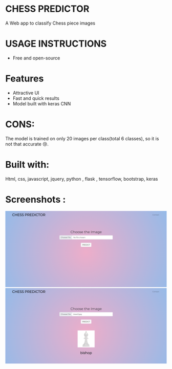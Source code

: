 # CHESS PREDICTOR
  A Web app to classify Chess piece images
  
# USAGE INSTRUCTIONS
  * Free and open-source
   
# Features
  * Attractive UI
  * Fast and quick results
  * Model built with keras CNN
# CONS:
  The model is trained on only 20 images per class(total 6 classes), so it is not that accurate 😢.
  
# Built with:
  Html, css, javascript, jquery, python , flask , tensorflow, bootstrap, keras
  
# Screenshots :

<img src = 'https://github.com/mharrish7/chess_predictor/blob/main/screenshots/1.png?raw=true' />
<img src = 'https://github.com/mharrish7/chess_predictor/blob/main/screenshots/2.png?raw=true' />









